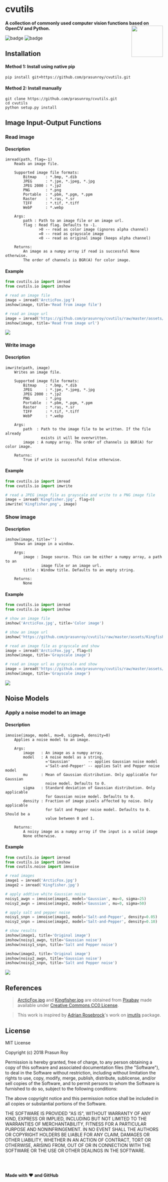 # cvutils
**A collection of commonly used computer vision functions based on OpenCV and Python.**
<img align='right' height='100' src='https://github.com/prasunroy/cvutils/blob/master/assets/logo.png' />

![badge](https://github.com/prasunroy/cvutils/blob/master/assets/badge_1.svg)
![badge](https://github.com/prasunroy/cvutils/blob/master/assets/badge_2.svg)

## Installation
#### Method 1: Install using native pip
```
pip install git+https://github.com/prasunroy/cvutils.git
```
#### Method 2: Install manually
```
git clone https://github.com/prasunroy/cvutils.git
cd cvutils
python setup.py install
```

## Image Input-Output Functions
### Read image
#### Description
```
imread(path, flag=-1)
    Reads an image file.

    Supported image file formats:
        Bitmap    : *.bmp, *.dib
        JPEG      : *.jpe, *.jpeg, *.jpg
        JPEG 2000 : *.jp2
        PNG       : *.png
        Portable  : *.pbm, *.pgm, *.ppm
        Raster    : *.ras, *.sr
        TIFF      : *.tif, *.tiff
        WebP      : *.webp

    Args:
        path : Path to an image file or an image url.
        flag : Read flag. Defaults to -1.
               >0 -- read as color image (ignores alpha channel)
               =0 -- read as grayscale image
               <0 -- read as original image (keeps alpha channel)

    Returns:
        An image as a numpy array if read is successful None otherwise.
        The order of channels is BGR(A) for color image.
```
#### Example
```python
from cvutils.io import imread
from cvutils.io import imshow

# read an image file
image = imread('ArcticFox.jpg')
imshow(image, title='Read from image file')

# read an image url
image = imread('https://github.com/prasunroy/cvutils/raw/master/assets/Kingfisher.jpg')
imshow(image, title='Read from image url')
```

<img src='https://github.com/prasunroy/cvutils/raw/master/assets/image_1.png' />

### Write image
#### Description
```
imwrite(path, image)
    Writes an image file.

    Supported image file formats:
        Bitmap    : *.bmp, *.dib
        JPEG      : *.jpe, *.jpeg, *.jpg
        JPEG 2000 : *.jp2
        PNG       : *.png
        Portable  : *.pbm, *.pgm, *.ppm
        Raster    : *.ras, *.sr
        TIFF      : *.tif, *.tiff
        WebP      : *.webp

    Args:
        path  : Path to the image file to be written. If the file already
                exists it will be overwritten.
        image : A numpy array. The order of channels is BGR(A) for color image.

    Returns:
        True if write is successful False otherwise.
```
#### Example
```python
from cvutils.io import imread
from cvutils.io import imwrite

# read a JPEG image file as grayscale and write to a PNG image file
image = imread('Kingfisher.jpg', flag=0)
imwrite('Kingfisher.png', image)
```

### Show image
#### Description
```
imshow(image, title='')
    Shows an image in a window.

    Args:
        image : Image source. This can be either a numpy array, a path to an
                image file or an image url.
        title : Window title. Defaults to an empty string.

    Returns:
        None
```
#### Example
```python
from cvutils.io import imread
from cvutils.io import imshow

# show an image file
imshow('ArcticFox.jpg', title='Color image')

# show an image url
imshow('https://github.com/prasunroy/cvutils/raw/master/assets/Kingfisher.jpg', title='Color image')

# read an image file as grayscale and show
image = imread('ArcticFox.jpg', flag=0)
imshow(image, title='Grayscale image')

# read an image url as grayscale and show
image = imread('https://github.com/prasunroy/cvutils/raw/master/assets/Kingfisher.jpg', flag=0)
imshow(image, title='Grayscale image')
```

<img src='https://github.com/prasunroy/cvutils/raw/master/assets/image_2.png' />

## Noise Models
### Apply a noise model to an image
#### Description
```
imnoise(image, model, mu=0, sigma=0, density=0)
    Applies a noise model to an image.

    Args:
        image   : An image as a numpy array.
        model   : A noise model as a string.
                  ='Gaussian'        -- applies Gaussian noise model
                  ='Salt-and-Pepper' -- applies Salt and Pepper noise model
        mu      : Mean of Gaussian distribution. Only applicable for Gaussian
                  noise model. Defaults to 0.
        sigma   : Standard deviation of Gaussian distribution. Only applicable
                  for Gaussian noise model. Defaults to 0.
        density : Fraction of image pixels affected by noise. Only applicable
                  for Salt and Pepper noise model. Defaults to 0. Should be a
                  value between 0 and 1.

    Returns:
        A noisy image as a numpy array if the input is a valid image
        None otherwise.
```
#### Example
```python
from cvutils.io import imread
from cvutils.io import imshow
from cvutils.noise import imnoise

# read images
image1 = imread('ArcticFox.jpg')
image2 = imread('Kingfisher.jpg')

# apply addtive white Gaussian noise
noisy1_awgn = imnoise(image1, model='Gaussian', mu=0, sigma=25)
noisy2_awgn = imnoise(image2, model='Gaussian', mu=0, sigma=50)

# apply salt and pepper noise
noisy1_snpn = imnoise(image1, model='Salt-and-Pepper', density=0.05)
noisy2_snpn = imnoise(image2, model='Salt-and-Pepper', density=0.10)

# show results
imshow(image1, title='Original image')
imshow(noisy1_awgn, title='Gaussian noise')
imshow(noisy1_snpn, title='Salt and Pepper noise')

imshow(image2, title='Original image')
imshow(noisy2_awgn, title='Gaussian noise')
imshow(noisy2_snpn, title='Salt and Pepper noise')
```

<img src='https://github.com/prasunroy/cvutils/raw/master/assets/image_3.png' />

## References
>[ArcticFox.jpg](https://github.com/prasunroy/cvutils/raw/master/assets/ArcticFox.jpg) and [Kingfisher.jpg](https://github.com/prasunroy/cvutils/raw/master/assets/Kingfisher.jpg) are obtained from [Pixabay](https://pixabay.com) made available under [Creative Commons CC0 License](https://creativecommons.org/publicdomain/zero/1.0/deed.en).

>This work is inspired by [Adrian Rosebrock](https://github.com/jrosebr1)'s work on [imutils](https://github.com/jrosebr1/imutils) package.

## License
MIT License

Copyright (c) 2018 Prasun Roy

Permission is hereby granted, free of charge, to any person obtaining a copy of this software and associated documentation files (the "Software"), to deal in the Software without restriction, including without limitation the rights to use, copy, modify, merge, publish, distribute, sublicense, and/or sell copies of the Software, and to permit persons to whom the Software is furnished to do so, subject to the following conditions:

The above copyright notice and this permission notice shall be included in all copies or substantial portions of the Software.

THE SOFTWARE IS PROVIDED "AS IS", WITHOUT WARRANTY OF ANY KIND, EXPRESS OR IMPLIED, INCLUDING BUT NOT LIMITED TO THE WARRANTIES OF MERCHANTABILITY, FITNESS FOR A PARTICULAR PURPOSE AND NONINFRINGEMENT. IN NO EVENT SHALL THE AUTHORS OR COPYRIGHT HOLDERS BE LIABLE FOR ANY CLAIM, DAMAGES OR OTHER LIABILITY, WHETHER IN AN ACTION OF CONTRACT, TORT OR OTHERWISE, ARISING FROM, OUT OF OR IN CONNECTION WITH THE SOFTWARE OR THE USE OR OTHER DEALINGS IN THE SOFTWARE.

<br />
<br />

**Made with** :heart: **and GitHub**
